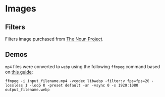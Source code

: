 # Images

## Filters

Filters image purchased from [The Noun Project](https://thenounproject.com/icon/video-effect-3554427/).

## Demos

`mp4` files were converted to `webp` using the following `ffmpeg` command based on [this guide](https://gist.github.com/witmin/1edf926c2886d5c8d9b264d70baf7379):

```
ffmpeg -i input_filename.mp4 -vcodec libwebp -filter:v fps=fps=20 -lossless 1 -loop 0 -preset default -an -vsync 0 -s 1920:1080 output_filename.webp
```